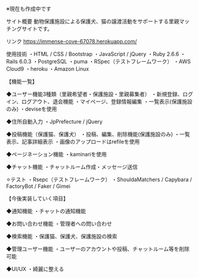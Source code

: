 ※現在も作成中です


サイト概要
動物保護施設による保護犬、猫の譲渡活動をサポートする里親マッチングサイトです。


リンク
https://immense-cove-67078.herokuapp.com/


使用技術
・HTML / CSS / Bootstrap
・JavaScript / jQuery 
・Ruby 2.6.6
・Rails 6.0.3
・PostgreSQL 
・puma
・RSpec（テストフレームワーク）
・AWS Cloud9
・heroku
・Amazon Linux



【機能一覧】

◆ユーザー機能3種類（里親希望者・保護施設・里親募集者）
・新規登録、ログイン、ログアウト、退会機能
・マイページ、登録情報編集
・一覧表示(保護施設のみ)
・deviseを使用


◆住所自動入力
・JpPrefecture / jQuery


◆投稿機能（保護猫、保護犬）
・投稿、編集、削除機能(保護施設のみ)
・一覧表示、記事詳細表示
・画像のアップロードはrefileを使用


◆ページネーション機能
・kaminariを使用


◆チャット機能
・チャットルーム作成・メッセージ送信



⚪︎テスト
・Rsepc（テストフレームワーク）
・ShouldaMatchers / Capybara / FactoryBot / Faker / Gimei



【今後実装していく項目】

◆通知機能
・チャットの通知機能


◆お問い合わせ機能
・管理者への問い合わせ


◆検索機能
・保護猫、保護犬、保護施設の検索


◆管理ユーザー機能
・ユーザーのアカウントや投稿、チャットルーム等を削除可能


◆UI/UX
・綺麗に整える


